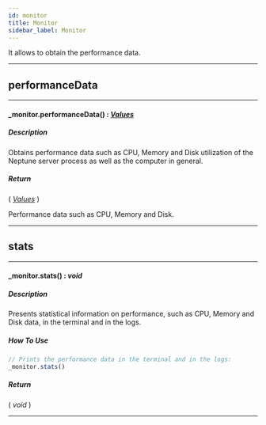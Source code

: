 ```yaml
---
id: monitor
title: Monitor
sidebar_label: Monitor
---
```


It allows to obtain the performance data.

---

## performanceData

---

#### _monitor.performanceData() : _[Values](../../objects/Values)_
##### Description

Obtains performance data such as CPU, Memory and Disk utilization of the Neptune server process as well as the computer in general.

##### Return

( _[Values](../../objects/Values)_ )

Performance data such as CPU, Memory and Disk.

---

## stats

---

#### _monitor.stats() : _void_
##### Description

Presents statistical information on performance, such as CPU, Memory and Disk data, in the terminal and in the logs.

##### How To Use

```javascript
// Prints the performance data in the terminal and in the logs:
_monitor.stats()
```

##### Return

( _void_ )


---

